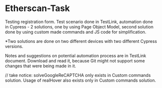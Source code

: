 # Etherscan-Task
Testing registration form. Test scenario done in TestLink, automation done in Cypress - 2 solutions, one by using Page Object Model, second solution done by using custom made commands and JS code for simplification.

*Two solutions are done on two different devices with two different Cypress versions.


Notes and suggestions on potential automation process are in TestLink document. Download and read it, because Git might not support some changes that were being made in it.


//  take notice: solveGoogleReCAPTCHA only exists in Custom commands solution. Usage of realHover also exists only in Custom commands solution.


